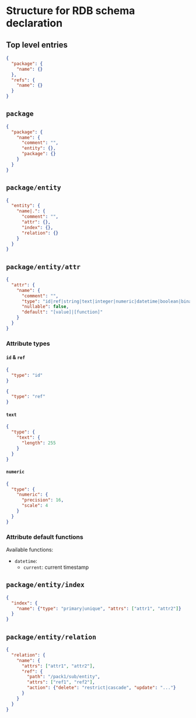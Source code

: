 # Structure for RDB schema declaration

## Top level entries

```json
{
  "package": {
    "name": {}
  },
  "refs": {
    "name": {}
  }
}
```

## `package`

```json
{
  "package": {
    "name": {
      "comment": "",
      "entity": {},
      "package": {}
    }
  }
}
```

## `package/entity`

```json
{
  "entity": {
    "name|.": {
      "comment": "",
      "attr": {},
      "index": {},
      "relation": {}
    }
  }
}
```

## `package/entity/attr`

```json
{
  "attr": {
    "name": {
      "comment": "",
      "type": "id|ref|string|text|integer|numeric|datetime|boolean|binary|option",
      "nullable": false,
      "default": "[value]|[function]"
    }
  }
}
```

### Attribute types

#### `id` & `ref`

```json
{
  "type": "id"
}
```

```json
{
  "type": "ref"
}
```

#### `text`

```json
{
  "type": {
    "text": {
      "length": 255
    }
  }
}
```

#### `numeric`

```json
{
  "type": {
    "numeric": {
      "precision": 16,
      "scale": 4
    }
  }
}
```


### Attribute default functions

Available functions:
* `datetime`: 
  * `current`: current timestamp


## `package/entity/index`

```json
{
  "index": {
    "name": {"type": "primary|unique", "attrs": ["attr1", "attr2"]}
  }
}
```

## `package/entity/relation`

```json
{
  "relation": {
    "name": {
      "attrs": ["attr1", "attr2"],
      "ref": {
        "path": "/pack1/sub/entity",
        "attrs": ["ref1", "ref2"],
        "action": {"delete": "restrict|cascade", "update": "..."}
      }
    }
  }
}
```
